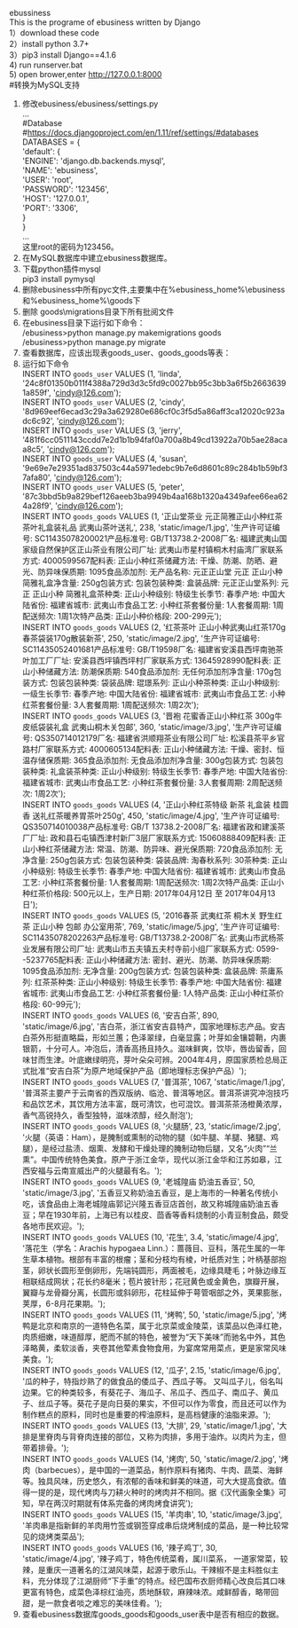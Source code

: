 ebussiness   
This is the programe of ebusiness written by Django   
1）download these code  
2）install python 3.7+  
3）pip3 install Django==4.1.6  
4) run runserver.bat  
5) open brower,enter http://127.0.0.1:8000  
#转换为MySQL支持   
1.	修改ebusiness/ebusiness/settings.py  
…  
#Database  
#https://docs.djangoproject.com/en/1.11/ref/settings/#databases    
DATABASES = {  
    'default': {  
        'ENGINE': 'django.db.backends.mysql',  
        'NAME': 'ebusiness',  
        'USER': 'root',  
        'PASSWORD': '123456',  
        'HOST': '127.0.0.1',  
        'PORT': '3306',  
    }  
}  
…  
这里root的密码为123456。  
2.	在MySQL数据库中建立ebusiness数据库。  
3.	下载python插件mysql  
pip3 install pymysql
4. 删除ebusiness中所有pyc文件,主要集中在%ebusiness_home%\ebusiness和%ebusiness_home%\goods下
5. 删除 goods\migrations目录下所有批阅文件  
6.	在ebusiness目录下运行如下命令：  
/ebusiness>python manage.py makemigrations goods  
/ebusiness>python manage.py migrate  
7.	查看数据库，应该出现表goods_user、goods_goods等表：  
8.	运行如下命令  
INSERT INTO `goods_user` VALUES (1, 'linda', '24c8f01350b011f4388a729d3d3c5fd9c0027bb95c3bb3a6f5b26636391a859f', 'cindy@126.com');  
INSERT INTO `goods_user` VALUES (2, 'cindy', '8d969eef6ecad3c29a3a629280e686cf0c3f5d5a86aff3ca12020c923adc6c92', 'cindy@126.com');  
INSERT INTO `goods_user` VALUES (3, 'jerry', '481f6cc0511143ccdd7e2d1b1b94faf0a700a8b49cd13922a70b5ae28acaa8c5', 'cindy@126.com');    
INSERT INTO `goods_user` VALUES (4, 'susan', '9e69e7e29351ad837503c44a5971edebc9b7e6d8601c89c284b1b59bf37afa80', 'cindy@126.com');  
INSERT INTO `goods_user` VALUES (5, 'peter', '87c3bbd5b9a829bef126aeeb3ba9949b4aa168b1320a4349afee66ea624a28f9', 'cindy@126.com');  
INSERT INTO `goods_goods` VALUES (1, '正山堂茶业 元正简雅正山小种红茶茶叶礼盒装礼品 武夷山茶叶送礼', 238, 'static/image/1.jpg', '生产许可证编号: SC11435078200021产品标准号: GB/T13738.2-2008厂名: 福建武夷山国家级自然保护区正山茶业有限公司厂址: 武夷山市星村镇桐木村庙湾厂家联系方式: 4000599567配料表: 正山小种红茶储藏方法: 干燥、防潮、防晒、避光、防异味保质期: 1095食品添加剂: 无产品名称: 元正正山堂 元正 正山小种 简雅礼盒净含量: 250g包装方式: 包装包装种类: 盒装品牌: 元正正山堂系列: 元正 正山小种 简雅礼盒茶种类: 正山小种级别: 特级生长季节: 春季产地: 中国大陆省份: 福建省城市: 武夷山市食品工艺: 小种红茶套餐份量: 1人套餐周期: 1周配送频次: 1周1次特产品类: 正山小种价格段: 200-299元');  
INSERT INTO `goods_goods` VALUES (2, '红茶茶叶 正山小种武夷山红茶170g 春茶袋装170g散装新茶', 250, 'static/image/2.jpg', '生产许可证编号: SC11435052401681产品标准号: GB/T19598厂名: 福建省安溪县西坪南驰茶叶加工厂厂址: 安溪县西坪镇西坪村厂家联系方式: 13645928990配料表: 正山小种储藏方法: 防潮保质期: 540食品添加剂: 无任何添加剂净含量: 170g包装方式: 包装包装种类: 袋装品牌: 琨璟系列: 正山小种茶种类: 正山小种级别: 一级生长季节: 春季产地: 中国大陆省份: 福建省城市: 武夷山市食品工艺: 小种红茶套餐份量: 3人套餐周期: 1周配送频次: 1周2次');  
INSERT INTO `goods_goods` VALUES (3, '晋袍 花蜜香正山小种红茶 300g牛皮纸袋装礼盒 武夷山桐木关包邮', 360, 'static/image/3.jpg', '生产许可证编号: QS350714012179厂名: 福建省洪顺翔茶业有限公司厂址: 松溪县茶平乡官路村厂家联系方式: 4000605134配料表: 正山小种储藏方法: 干燥、密封、恒温存储保质期: 365食品添加剂: 无食品添加剂净含量: 300g包装方式: 包装包装种类: 礼盒装茶种类: 正山小种级别: 特级生长季节: 春季产地: 中国大陆省份: 福建省城市: 武夷山市食品工艺: 小种红茶套餐份量: 3人套餐周期: 2周配送频次: 1周2次');  
INSERT INTO `goods_goods` VALUES (4, '正山小种红茶特级 新茶 礼盒装 桂圆香 送礼红茶暖养胃茶叶250g', 450, 'static/image/4.jpg', '生产许可证编号: QS350714010038产品标准号: GB/T 13738.2-2008厂名: 福建省政和建溪茶厂厂址: 政和县石屯镇西津村新厂3层厂家联系方式: 15060888409配料表: 正山小种红茶储藏方法: 常温、防潮、防异味、避光保质期: 720食品添加剂: 无净含量: 250g包装方式: 包装包装种类: 袋装品牌: 淘春秋系列: 30茶种类: 正山小种级别: 特级生长季节: 春季产地: 中国大陆省份: 福建省城市: 武夷山市食品工艺: 小种红茶套餐份量: 1人套餐周期: 1周配送频次: 1周2次特产品类: 正山小种红茶价格段: 500元以上，生产日期: 2017年04月12日 至 2017年04月13日');  
INSERT INTO `goods_goods` VALUES (5, '2016春茶 武夷红茶 桐木关 野生红茶 正山小种 包邮 办公室用茶', 769, 'static/image/5.jpg', '生产许可证编号: SC11435078202263产品标准号: GB/T13738.2-2008厂名: 武夷山市武杨茶业发展有限公司厂址: 武夷山市五夫镇五夫村寺前小组厂家联系方式: 0599--5237765配料表: 正山小种储藏方法: 密封、避光、防潮、防异味保质期: 1095食品添加剂: 无净含量: 200g包装方式: 包装包装种类: 盒装品牌: 茶庸系列: 红茶茶种类: 正山小种级别: 特级生长季节: 春季产地: 中国大陆省份: 福建省城市: 武夷山市食品工艺: 小种红茶套餐份量: 1人特产品类: 正山小种红茶价格段: 60-99元');  
INSERT INTO `goods_goods` VALUES (6, '安吉白茶', 890, 'static/image/6.jpg', '吉白茶，浙江省安吉县特产，国家地理标志产品。安吉白茶外形挺直略扁，形如兰蕙；色泽翠绿，白毫显露；叶芽如金镶碧鞘，内裹银箭，十分可人。冲泡后，清香高扬且持久。滋味鲜爽，饮毕，唇齿留香，回味甘而生津。叶底嫩绿明亮，芽叶朵朵可辨。2004年4月，原国家质检总局正式批准“安吉白茶”为原产地域保护产品（即地理标志保护产品）');  
INSERT INTO `goods_goods` VALUES (7, '普洱茶', 1067, 'static/image/1.jpg', '普洱茶主要产于云南省的西双版纳、临沧、普洱等地区。普洱茶讲究冲泡技巧和品饮艺术，其饮用方法丰富，既可清饮，也可混饮。普洱茶茶汤橙黄浓厚，香气高锐持久，香型独特，滋味浓醇，经久耐泡');  
INSERT INTO `goods_goods` VALUES (8, '火腿肠', 23, 'static/image/2.jpg', '火腿（英语：Ham），是腌制或熏制的动物的腿（如牛腿、羊腿、猪腿、鸡腿），是经过盐渍、烟熏、发酵和干燥处理的腌制动物后腿，又名“火肉”“兰熏”。中国传统特色美食。原产于浙江金华，现代以浙江金华和江苏如皋，江西安福与云南宣威出产的火腿最有名。');  
INSERT INTO `goods_goods` VALUES (9, '老城隍庙 奶油五香豆', 50, 'static/image/3.jpg', '五香豆又称奶油五香豆，是上海市的一种著名传统小吃，该食品由上海老城隍庙郭记兴隆五香豆店首创，故又称城隍庙奶油五香豆；早在1930年前，上海已有以桂皮、茴香等香料烧制的小青豆制食品，颇受各地市民欢迎。');  
INSERT INTO `goods_goods` VALUES (10, '花生', 3.4, 'static/image/4.jpg', '落花生（学名：Arachis hypogaea Linn.）：蔷薇目、豆科，落花生属的一年生草本植物。根部有丰富的根瘤；茎和分枝均有棱，叶纸质对生；叶柄基部抱茎，卵状长圆形至倒卵形，先端钝圆形，两面被毛，边缘具睫毛；叶脉边缘互相联结成网状；花长约8毫米；苞片披针形；花冠黄色或金黄色，旗瓣开展，翼瓣与龙骨瓣分离，长圆形或斜卵形，花柱延伸于萼管咽部之外，荚果膨胀，荚厚，6-8月花果期。');  
INSERT INTO `goods_goods` VALUES (11, '烤鸭', 50, 'static/image/5.jpg', '烤鸭是北京和南京的一道特色名菜，属于北京菜或金陵菜，该菜品以色泽红艳，肉质细嫩，味道醇厚，肥而不腻的特色，被誉为“天下美味”而驰名中外，其色泽略黄，柔软淡香，夹卷其他荤素食物食用，为宴席常用菜点，更是家常风味美食。');  
INSERT INTO `goods_goods` VALUES (12, '瓜子', 2.15, 'static/image/6.jpg', '瓜的种子，特指炒熟了的做食品的倭瓜子、西瓜子等。 又叫瓜子儿，俗名叫边果。它的种类较多，有葵花子、海瓜子、吊瓜子、西瓜子、南瓜子、黄瓜子、丝瓜子等。葵花子是向日葵的果实，不但可以作为零食，而且还可以作为制作糕点的原料，同时也是重要的榨油原料，是高档健康的油脂来源。');  
INSERT INTO `goods_goods` VALUES (13, '大排', 29, 'static/image/1.jpg', '大排是里脊肉与背脊肉连接的部位，又称为肉排，多用于油炸。以肉片为主，但带着排骨。');  
INSERT INTO `goods_goods` VALUES (14, '烤肉', 50, 'static/image/2.jpg', '烤肉（barbecues），是中国的一道菜品，制作原料有猪肉、牛肉、蔬菜、海鲜等。独具风味，历史悠久，有浓郁的香味和鲜美的味道，可大大提高食欲。值得一提的是，现代烤肉与刀耕火种时的烤肉并不相同。据《汉代画象全集》可知，早在两汉时期就有体系完备的烤肉烤食讲究');  
INSERT INTO `goods_goods` VALUES (15, '羊肉串', 10, 'static/image/3.jpg', '羊肉串是指新鲜的羊肉用竹签或钢签穿成串后烧烤制成的菜品，是一种比较常见的烧烤类菜品');  
INSERT INTO `goods_goods` VALUES (16, '辣子鸡丁', 30, 'static/image/4.jpg', '辣子鸡丁，特色传统菜肴，属川菜系， 一道家常菜，较辣，是重庆一道著名的江湖风味菜，起源于歌乐山。干辣椒不是主料胜似主料，充分体现了江湖厨师“下手重”的特点。经巴国布衣厨师精心改良后其口味更富有特色，成菜色泽棕红油亮，质地酥软，麻辣味浓。咸鲜醇香，略带回甜，是一款食者啖之难忘的美味佳肴。');  
9.	查看ebusiness数据库goods_goods和goods_user表中是否有相应的数据。
